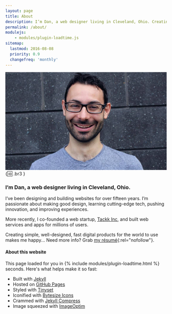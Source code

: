 ```yaml
---
layout: page
title: About
description: I’m Dan, a web designer living in Cleveland, Ohio. Creating simple, well-designed, fast digital products for the world to use makes me happy. 
permalink: /about/
modulejs:
    - modules/plugin-loadtime.js
sitemap:
  lastmod: 2016-08-08
  priority: 0.9
  changefreq: 'monthly'
---
```


![This is me!](/img/about/dan-klammer.jpg){:id: .br3 }

### **I’m Dan, a web designer living in Cleveland, Ohio.**

I’ve been designing and building websites for over fifteen years. I’m passionate about making good design, learning cutting-edge tech, pushing innovation, and improving experiences.

More recently, I co-founded a web startup, [Tackk Inc](/tackk), and built web services and apps for millions of users.

Creating simple, well-designed, fast digital products for the world to use makes me happy... Need more info? Grab [my résumé](/files/danklammer-resume.pdf){:rel="nofollow"}.


<h4 class="mt5 pt2 bold">About this website</h4>

This page loaded for you in {% include modules/plugin-loadtime.html %} seconds. Here's what helps make it so fast: 

 - Built with [Jekyll]
 - Hosted on [GitHub Pages]
 - Styled with [Tinyset]
 - Iconified with [Bytesize Icons]
 - Crammed with [Jekyll Compress]
 - Image squeezed with [ImageOptim]

[Jekyll]: https://jekyllrb.com/
[GitHub Pages]: https://pages.github.com/
[Tinyset]: https://github.com/danklammer/tinyset
[Bytesize Icons]: /bytesize-icons/
[Jekyll Compress]: http://jch.penibelst.de/
[ImageOptim]: https://imageoptim.com/